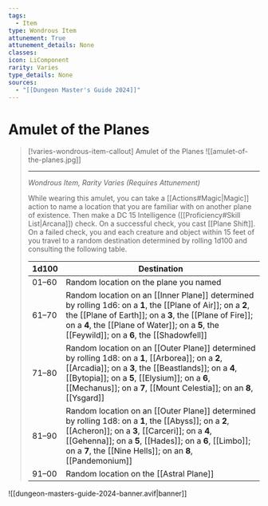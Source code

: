 ```yaml
---
tags:
  - Item
type: Wondrous Item
attunement: True
attunement_details: None
classes:
icon: LiComponent
rarity: Varies
type_details: None
sources: 
  - "[[Dungeon Master's Guide 2024]]"
---
```

# Amulet of the Planes
>[!varies-wondrous-item-callout] Amulet of the Planes
>![[amulet-of-the-planes.jpg]]
>
>- - -
>_Wondrous Item, Rarity Varies (Requires Attunement)_
>
>While wearing this amulet, you can take a [[Actions#Magic\|Magic]] action to name a location that you are familiar with on another plane of existence. Then make a DC 15 Intelligence ([[Proficiency#Skill List\|Arcana]]) check. On a successful check, you cast [[Plane Shift]]. On a failed check, you and each creature and object within 15 feet of you travel to a random destination determined by rolling 1d100 and consulting the following table.
>
>|1d100|Destination|
>|---|---|
>|01–60|Random location on the plane you named|
>|61–70|Random location on an [[Inner Plane]] determined by rolling 1d6: on a **1**, the [[Plane of Air]]; on a **2**, the [[Plane of Earth]]; on a **3**, the [[Plane of Fire]]; on a **4**, the [[Plane of Water]]; on a **5**, the [[Feywild]]; on a **6**, the [[Shadowfell]]|
>|71–80|Random location on an [[Outer Plane]] determined by rolling 1d8: on a **1**, [[Arborea]]; on a **2**, [[Arcadia]]; on a **3**, the [[Beastlands]]; on a **4**, [[Bytopia]]; on a **5**, [[Elysium]]; on a **6**, [[Mechanus]]; on a **7**, [[Mount Celestia]]; on an **8**, [[Ysgard]]|
>|81–90|Random location on an [[Outer Plane]] determined by rolling 1d8: on a **1**, the [[Abyss]]; on a **2**, [[Acheron]]; on a **3**, [[Carceri]]; on a **4**, [[Gehenna]]; on a **5**, [[Hades]]; on a **6**, [[Limbo]]; on a **7**, the [[Nine Hells]]; on an **8**, [[Pandemonium]]|
>|91–00|Random location on the [[Astral Plane]]|
>


![[dungeon-masters-guide-2024-banner.avif|banner]]